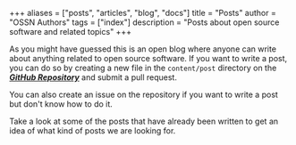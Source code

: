 +++
aliases = ["posts", "articles", "blog", "docs"]
title = "Posts"
author = "OSSN Authors"
tags = ["index"]
description = "Posts about open source software and related topics"
+++

As you might have guessed this is an open blog where anyone can write about anything related to open source software. If you want to write a post, you can do so by creating a new file in the `content/post` directory on the [___GitHub Repository___](https://gitbug.com/ossnsut/ossnsut.github.io/) and submit a pull request. 

You can also create an issue on the repository if you want to write a post but don't know how to do it.

Take a look at some of the posts that have already been written to get an idea of what kind of posts we are looking for.
